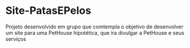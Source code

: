 # Site-PatasEPelos
Projeto desenvolvido em grupo que comtempla o objetivo de desenvolver um site para uma PetHouse hipotética, que ira divulgar a PetHouse e seus serviços
